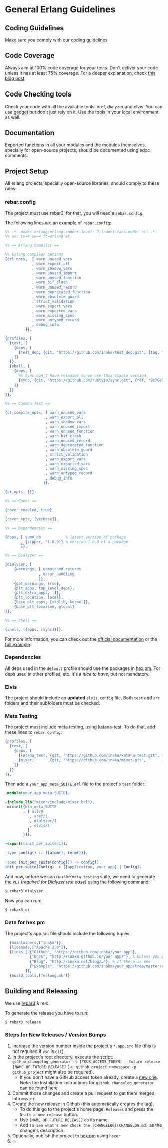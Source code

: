 # General Erlang Guidelines

## Coding Guidelines

 Make sure you comply with our [coding guidelines](http://github.com/inaka/erlang_guidelines)

## Code Coverage

 Always aim at 100% code coverage for your tests.
 Don't deliver your code unless it has at least 75% coverage.
 For a deeper explanation, check [this blog post](http://inaka.net/blog/2015/02/24/test-exceptions/)

## Code Checking tools

 Check your code with all the available tools: xref, dialyzer and elvis. You can use [gadget](http://gadget.inakalabs.com) but don't just rely on it. Use the tools in your local environment as well.

## Documentation

 Exported functions in all your modules and the modules themselves, specially for open-source projects, should be documented using edoc comments.

## Project Setup

All erlang projects, specially open-source libraries, should comply to these rules:

### rebar.config

The project must use rebar3, for that, you will need a `rebar.config`.

The following lines are an example of `rebar.config`:

```erlang
%% -*- mode: erlang;erlang-indent-level: 2;indent-tabs-mode: nil -*-
%% ex: ts=4 sw=4 ft=erlang et

%% == Erlang Compiler ==

%% Erlang compiler options
{erl_opts,  [ warn_unused_vars
            , warn_export_all
            , warn_shadow_vars
            , warn_unused_import
            , warn_unused_function
            , warn_bif_clash
            , warn_unused_record
            , warn_deprecated_function
            , warn_obsolete_guard
            , strict_validation
            , warn_export_vars
            , warn_exported_vars
            , warn_missing_spec
            , warn_untyped_record
            , debug_info
         ]}.

{profiles, [
  {test, [
    {deps, [
      {test_dep, {git, "https://github.com/inaka/test_dep.git", {tag, "0.0.1"}}}
    ]}
  ]},
  {shell, [
    {deps, [
      %% Sync don't have releases so we use this stable version
      {sync, {git, "https://github.com/rustyio/sync.git", {ref, "9c78e7b"}}}
    ]}
  ]}
]}.

%% == Common Test ==

{ct_compile_opts, [ warn_unused_vars
                  , warn_export_all
                  , warn_shadow_vars
                  , warn_unused_import
                  , warn_unused_function
                  , warn_bif_clash
                  , warn_unused_record
                  , warn_deprecated_function
                  , warn_obsolete_guard
                  , strict_validation
                  , warn_export_vars
                  , warn_exported_vars
                  , warn_missing_spec
                  , warn_untyped_record
                  , debug_info
                 ]}.

{ct_opts, []}.

%% == Cover ==

{cover_enabled, true}.

{cover_opts, [verbose]}.

%% == Dependencies ==

{deps, [ sumo_db           % latest version of package
       , {zipper, "1.0.0"} % version 1.0.0 of a package
       ]}.

%% == Dialyzer ==

{dialyzer, [
    {warnings, [ unmatched_returns
               , error_handling
               ]},
    {get_warnings, true},
    {plt_apps, top_level_deps},
    {plt_extra_apps, []},
    {plt_location, local},
    {base_plt_apps, [stdlib, kernel]},
    {base_plt_location, global}
]}.

%% == Shell ==

{shell, [{apps, [sync]}]}.

```

For more information, you can check out the [official documentation](https://www.rebar3.org/docs/) or the [full example](https://github.com/erlang/rebar3/blob/master/rebar.config.sample).

### Dependencies

All deps used in the `default` profile should use the packages in [hex.pm](http://hex.pm). For deps used in other profiles, etc. it's a _nice to have_, but not mandatory.

### Elvis

The project should include an **updated** `elvis.config` file. Both `test` and `src` folders and their subfolders must be checked.

### Meta Testing

The project must include meta testing, using [katana-test](http://github.com/inaka/katana-test).
To do that, add these lines to `rebar.config`:

```erlang
{profiles, [
  {test, [
    {deps, [
      {katana_test, {git, "https://github.com/inaka/katana-test.git", {tag, "THE MOST RECENT VERSION"}}},
      {mixer,       {git, "https://github.com/inaka/mixer.git",       {tag, "THE MOST RECENT VERSION"}}}
    ]}
  ]}
]}.
```

Then add a `your_app_meta_SUITE.erl` file to the project's `test` folder:

```erlang
-module(your_app_meta_SUITE).

-include_lib("mixer/include/mixer.hrl").
-mixin([{ktn_meta_SUITE
        , [ all/0
           , xref/1
           , dialyzer/1
           , elvis/1
          ]
        }]).

-export([init_per_suite/1]).

-type config() :: [{atom(), term()}].

-spec init_per_suite(config()) -> config().
init_per_suite(Config) -> [{application, your_app} | Config].
```

And now, before we can run the `meta testing` suite, we need to generate the [`PLT`](http://erlang.org/doc/apps/dialyzer/dialyzer_chapter.html#id59082) (*required for Dialyzer test case*) using the following command:

``` bash
$ rebar3 dialyzer
```

Now you can run:

``` bash
$ rebar3 ct
```

### Data for hex.pm

The project's app.src file should include the following tuples:

```erlang
  {maintainers,["Inaka"]},
  {licenses,["Apache 2.0"]},
  {links,[ {"Github", "https://github.com/inaka/your_app"},
           {"Docs", "http://inaka.github.io/your_app/"}, % Unless you publish the docs directly on hex.pm
           {"Blog", "http://inaka.net/blog/…"}, % If there is one
           {"Example", "https://github.com/inaka/your_app/tree/master/example"} % If there is one
         ]},
  {build_tools,["erlang.mk"]}
```

## Building and Releasing

  We use [rebar3](http://www.rebar3.org/) & relx.

  To generate the release you have to run:

  ``` bash
  $ rebar3 release
  ```

### Steps for New Releases / Version Bumps

   1. Increase the version number inside the project's `*.app.src` file (this is not required if `vsn` is `git`).
   2. In the project's root directory, execute the script:
   `github_changelog_generator -t [YOUR_ACCESS_TOKEN] --future-release [NAME OF FUTURE RELEASE]`
   (`-u github_project_namespace -p github_project` might also be required).
      * If you don't have a GitHub access token already, create a [new one](https://github.com/settings/tokens).
      *Note*: the Installation instructions for `github_changelog_generator` can be found 
      [here](https://github.com/github-changelog-generator/github-changelog-generator#installation)
   3. Commit those changes and create a pull request to get them merged into `master`.
   4. Create the new release in Github (this automatically creates the tag).
      * To do this go to the project's home page, `Releases` and press the `Draft a new release` button.
      * Use `[NAME OF FUTURE RELEASE]` as its name.
      * Add `To see what's new check the [CHANGELOG](CHANGELOG.md)` as the change's description.
   5. Optionally, publish the project to [hex.pm](http://hex.pm) using `hexer`
   6. :boom:
